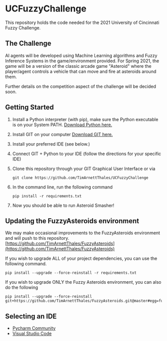 # UCFuzzyChallenge

This repository holds the code needed for the 2021 University of Cincinnati Fuzzy Challenge.

## The Challenge

AI agents will be developed using Machine Learning algorithms and Fuzzy Inference Systems in the game/environment provided. For Spring 2021, the game will be a version of the classic arcade game "Asteroid" where the player/agent controls a vehicle that can move and fire at asteroids around them.

Further details on the competition aspect of the challenge will be decided soon.

## Getting Started

1. Install a Python interpreter (with pip), make sure the Python executable is on your System PATH. 
[Download Python here.](https://www.python.org/downloads/)
2. Install GIT on your computer [Download GIT here.](https://git-scm.com/downloads)
3. Install your preferred IDE (see below.)
4. Connect GIT + Python to your IDE (follow the directions for your specific IDE)
5. Clone this repository through your GIT Graphical User Interface or via

    ```git clone https://github.com/TimArnettThales/UCFuzzyChallenge```

6. In the command line, run the following command

    ```pip install -r requirements.txt```

7. Now you should be able to run Asteroid Smasher!

## Updating the FuzzyAsteroids environment

We may make occasional improvements to the FuzzyAsteroids environment and will push to this repository. 
[https://github.com/TimArnettThales/FuzzyAsteroids](https://github.com/TimArnettThales/FuzzyAsteroids)

If you wish to upgrade ALL of your project dependencies, you can use the following command. 

    pip install --upgrade --force-reinstall -r requirements.txt

If you wish to upgrade ONLY the Fuzzy Asteroids environment, you can also do the following

    pip install --upgrade --force-reinstall  git+https://github.com/TimArnettThales/FuzzyAsteroids.git@master#egg=fuzzy_asteroids

## Selecting an IDE

* [Pycharm Community](https://www.jetbrains.com/pycharm/download/)
* [Visual Studio Code](https://code.visualstudio.com/)
